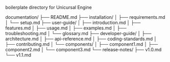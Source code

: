 boilerplate directory for Unicursal Engine 

documentation/
├── README.md
├── installation/
│   ├── requirements.md
│   └── setup.md
├── user-guide/
│   ├── introduction.md
│   ├── features.md
│   ├── usage.md
│   ├── examples.md
│   ├── troubleshooting.md
│   └── glossary.md
├── developer-guide/
│   ├── architecture.md
│   ├── api-reference.md
│   ├── coding-standards.md
│   ├── contributing.md
│   └── components/
│       ├── component1.md
│       ├── component2.md
│       └── component3.md
└── release-notes/
    ├── v1.0.md
    └── v1.1.md

